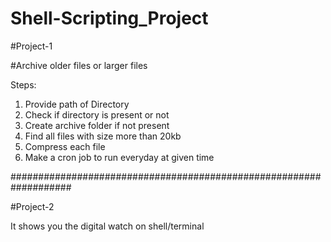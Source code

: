 # Shell-Scripting_Project

#Project-1

#Archive older files or larger files

Steps:
1) Provide path of Directory
2) Check if directory is present or not
3) Create archive folder if not present
4) Find all files with size more than 20kb
5) Compress each file
7) Make a cron job to run everyday at given time


###################################################################


#Project-2

It shows you the digital watch on shell/terminal
